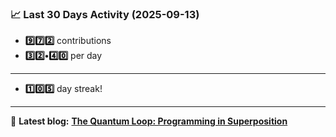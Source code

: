 <!--START_STATS-->
### 📈 Last 30 Days Activity (2025-09-13)  
- **9️⃣7️⃣2️⃣** contributions  
- **3️⃣2️⃣•4️⃣0️⃣** per day
---
- **1️⃣0️⃣5️⃣** day streak!
---
📝 **Latest blog:** [**The Quantum Loop: Programming in Superposition**](https://andriak.com/blog/quantum-loop)
<!--END_STATS-->
